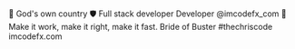 🌴 God's own country
🛡️ Full stack developer
Developer @imcodefx_com
🍁Make it work, make it right, make it fast.
Bride of Buster #thechriscode
imcodefx.com

